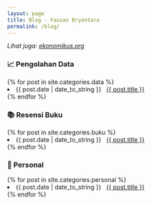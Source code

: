 ```yaml
---
layout: page
title: Blog - Fauzan Bryantara
permalink: /blog/
---
```

_Lihat juga: [ekonomikus.org](https://ekonomikus.org)_

<h3>📈 Pengolahan Data</h3>
{% for post in site.categories.data %}
 <li><span>{{ post.date | date_to_string }}</span> &nbsp; <a href="{{ post.url }}">{{ post.title }}</a></li>
{% endfor %}

<h3>📚 Resensi Buku</h3>
{% for post in site.categories.buku %}
 <li><span>{{ post.date | date_to_string }}</span> &nbsp; <a href="{{ post.url }}">{{ post.title }}</a></li>
{% endfor %}

<h3>💬 Personal</h3>
{% for post in site.categories.personal %}
 <li><span>{{ post.date | date_to_string }}</span> &nbsp; <a href="{{ post.url }}">{{ post.title }}</a></li>
{% endfor %}
